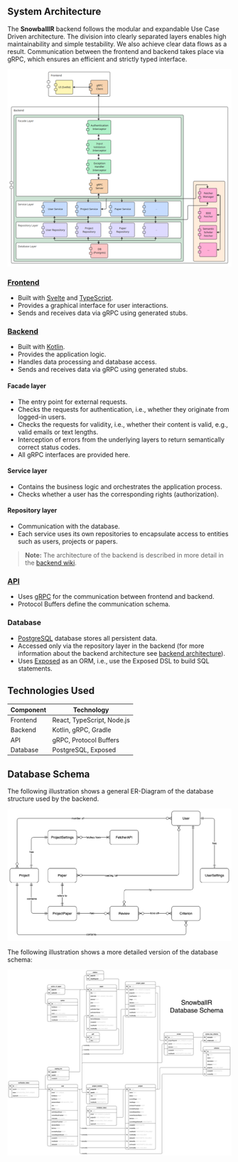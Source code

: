 ## System Architecture

The **SnowballIR** backend follows the modular and expandable Use Case Driven architecture. The division into clearly
separated layers enables high maintainability and simple testability. We also achieve clear data flows as a result.
Communication between the frontend and backend takes place via gRPC, which ensures an efficient and strictly
typed interface.

![component-diagram.png](./assets/component-diagram.png)

### [Frontend](https://github.com/SE-UUlm/snowballr-frontend)

- Built with [Svelte](https://svelte.dev/) and [TypeScript](https://www.typescriptlang.org/).
- Provides a graphical interface for user interactions.
- Sends and receives data via gRPC using generated stubs.

### [Backend](https://github.com/SE-UUlm/snowballr-backend)

- Built with [Kotlin](https://kotlinlang.org/).
- Provides the application logic.
- Handles data processing and database access.
- Sends and receives data via gRPC using generated stubs.

#### Facade layer

- The entry point for external requests.
- Checks the requests for authentication, i.e., whether they originate from logged-in users.
- Checks the requests for validity, i.e., whether their content is valid, e.g., valid emails or text lengths.
- Interception of errors from the underlying layers to return semantically correct status codes.
- All gRPC interfaces are provided here.

#### Service layer

- Contains the business logic and orchestrates the application process.
- Checks whether a user has the corresponding rights (authorization).

#### Repository layer

- Communication with the database.
- Each service uses its own repositories to encapsulate access to entities such as users, projects or papers.

> **Note:** The architecture of the backend is described in more detail in the
> [backend wiki](https://github.com/SE-UUlm/snowballr-backend/wiki/Architecture).

### [API](https://github.com/SE-UUlm/snowballr-api)

- Uses [gRPC](https://grpc.io/) for the communication between frontend and backend.
- Protocol Buffers define the communication schema.

### Database

- [PostgreSQL](https://www.postgresql.org/) database stores all persistent data.
- Accessed only via the repository layer in the backend (for more information about the backend architecture see
  [backend architecture](https://github.com/SE-UUlm/snowballr-backend/wiki/Architecture)).
- Uses [Exposed](https://github.com/JetBrains/Exposed) as an ORM, i.e., use the Exposed DSL to build SQL statements.

## Technologies Used

| Component | Technology                 |
|-----------|----------------------------|
| Frontend  | React, TypeScript, Node.js |
| Backend   | Kotlin, gRPC, Gradle       |
| API       | gRPC, Protocol Buffers     |
| Database  | PostgreSQL, Exposed        |

## Database Schema

The following illustration shows a general ER-Diagram of the database structure used by the backend.

![snowballR-database-schema.svg](./assets/snowballR-ER.svg)

The following illustration shows a more detailed version of the database schema:

![snowballr-database-schema-detailed.svg](./assets/snowballr-database-schema.svg)
